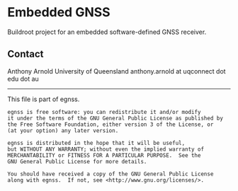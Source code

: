 # Embedded GNSS
Buildroot project for an embedded software-defined GNSS receiver.

## Contact

Anthony Arnold
University of Queensland
anthony.arnold at uqconnect dot edu dot au

----
This file is part of egnss.

    egnss is free software: you can redistribute it and/or modify
    it under the terms of the GNU General Public License as published by
    the Free Software Foundation, either version 3 of the License, or
    (at your option) any later version.

    egnss is distributed in the hope that it will be useful,
    but WITHOUT ANY WARRANTY; without even the implied warranty of
    MERCHANTABILITY or FITNESS FOR A PARTICULAR PURPOSE.  See the
    GNU General Public License for more details.

    You should have received a copy of the GNU General Public License
    along with egnss.  If not, see <http://www.gnu.org/licenses/>.